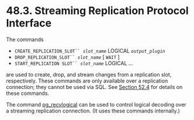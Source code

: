 # 48.3. Streaming Replication Protocol Interface

The commands

* `CREATE_REPLICATION_SLOT`` `_`slot_name`_ LOGICAL _`output_plugin`_
* `DROP_REPLICATION_SLOT`` `_`slot_name`_ \[ `WAIT` ]
* `START_REPLICATION SLOT`` `_`slot_name`_ LOGICAL ...

are used to create, drop, and stream changes from a replication slot, respectively. These commands are only available over a replication connection; they cannot be used via SQL. See [Section 52.4](https://www.postgresql.org/docs/13/protocol-replication.html) for details on these commands.

The command [pg\_recvlogical](https://www.postgresql.org/docs/13/app-pgrecvlogical.html) can be used to control logical decoding over a streaming replication connection. (It uses these commands internally.)

